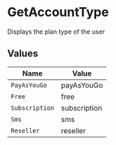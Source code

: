 # GetAccountType

Displays the plan type of the user


## Values

| Name           | Value          |
| -------------- | -------------- |
| `PayAsYouGo`   | payAsYouGo     |
| `Free`         | free           |
| `Subscription` | subscription   |
| `Sms`          | sms            |
| `Reseller`     | reseller       |